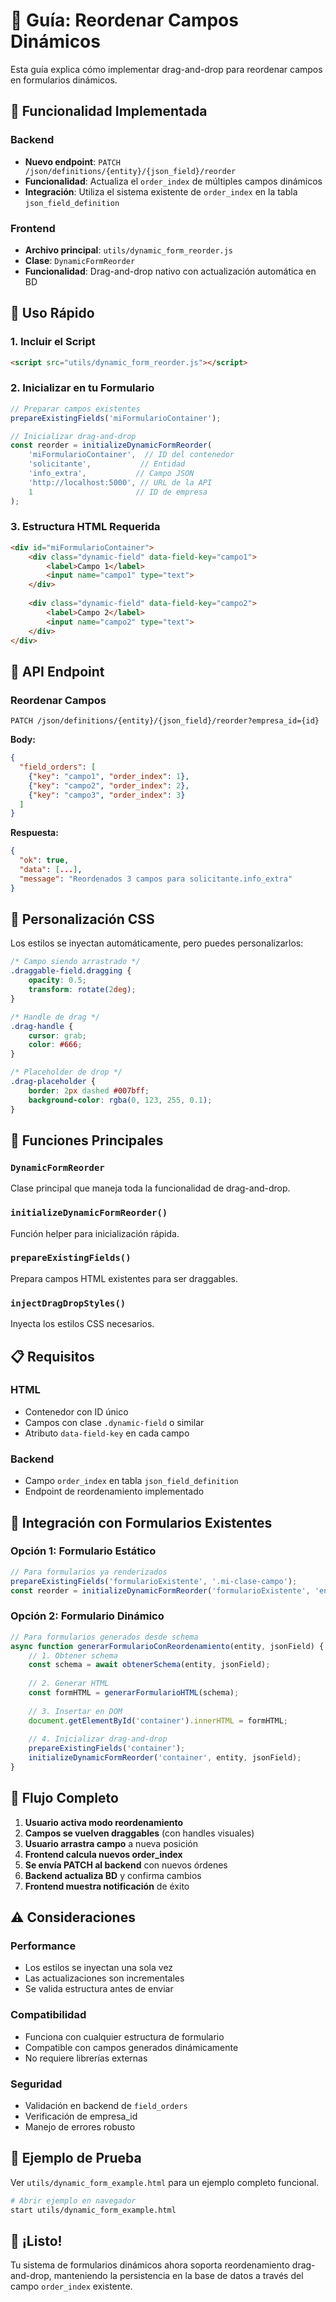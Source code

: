 # 🔄 Guía: Reordenar Campos Dinámicos

Esta guía explica cómo implementar drag-and-drop para reordenar campos en formularios dinámicos.

## 🎯 Funcionalidad Implementada

### Backend
- **Nuevo endpoint**: `PATCH /json/definitions/{entity}/{json_field}/reorder`
- **Funcionalidad**: Actualiza el `order_index` de múltiples campos dinámicos
- **Integración**: Utiliza el sistema existente de `order_index` en la tabla `json_field_definition`

### Frontend
- **Archivo principal**: `utils/dynamic_form_reorder.js`
- **Clase**: `DynamicFormReorder`
- **Funcionalidad**: Drag-and-drop nativo con actualización automática en BD

## 🚀 Uso Rápido

### 1. Incluir el Script
```html
<script src="utils/dynamic_form_reorder.js"></script>
```

### 2. Inicializar en tu Formulario
```javascript
// Preparar campos existentes
prepareExistingFields('miFormularioContainer');

// Inicializar drag-and-drop
const reorder = initializeDynamicFormReorder(
    'miFormularioContainer',  // ID del contenedor
    'solicitante',           // Entidad
    'info_extra',           // Campo JSON
    'http://localhost:5000', // URL de la API
    1                       // ID de empresa
);
```

### 3. Estructura HTML Requerida
```html
<div id="miFormularioContainer">
    <div class="dynamic-field" data-field-key="campo1">
        <label>Campo 1</label>
        <input name="campo1" type="text">
    </div>
    
    <div class="dynamic-field" data-field-key="campo2">
        <label>Campo 2</label>
        <input name="campo2" type="text">
    </div>
</div>
```

## 📡 API Endpoint

### Reordenar Campos
```
PATCH /json/definitions/{entity}/{json_field}/reorder?empresa_id={id}
```

**Body:**
```json
{
  "field_orders": [
    {"key": "campo1", "order_index": 1},
    {"key": "campo2", "order_index": 2},
    {"key": "campo3", "order_index": 3}
  ]
}
```

**Respuesta:**
```json
{
  "ok": true,
  "data": [...],
  "message": "Reordenados 3 campos para solicitante.info_extra"
}
```

## 🎨 Personalización CSS

Los estilos se inyectan automáticamente, pero puedes personalizarlos:

```css
/* Campo siendo arrastrado */
.draggable-field.dragging {
    opacity: 0.5;
    transform: rotate(2deg);
}

/* Handle de drag */
.drag-handle {
    cursor: grab;
    color: #666;
}

/* Placeholder de drop */
.drag-placeholder {
    border: 2px dashed #007bff;
    background-color: rgba(0, 123, 255, 0.1);
}
```

## 🔧 Funciones Principales

### `DynamicFormReorder`
Clase principal que maneja toda la funcionalidad de drag-and-drop.

### `initializeDynamicFormReorder()`
Función helper para inicialización rápida.

### `prepareExistingFields()`
Prepara campos HTML existentes para ser draggables.

### `injectDragDropStyles()`
Inyecta los estilos CSS necesarios.

## 📋 Requisitos

### HTML
- Contenedor con ID único
- Campos con clase `.dynamic-field` o similar
- Atributo `data-field-key` en cada campo

### Backend
- Campo `order_index` en tabla `json_field_definition`
- Endpoint de reordenamiento implementado

## 🎯 Integración con Formularios Existentes

### Opción 1: Formulario Estático
```javascript
// Para formularios ya renderizados
prepareExistingFields('formularioExistente', '.mi-clase-campo');
const reorder = initializeDynamicFormReorder('formularioExistente', 'entidad', 'campo_json');
```

### Opción 2: Formulario Dinámico
```javascript
// Para formularios generados desde schema
async function generarFormularioConReordenamiento(entity, jsonField) {
    // 1. Obtener schema
    const schema = await obtenerSchema(entity, jsonField);
    
    // 2. Generar HTML
    const formHTML = generarFormularioHTML(schema);
    
    // 3. Insertar en DOM
    document.getElementById('container').innerHTML = formHTML;
    
    // 4. Inicializar drag-and-drop
    prepareExistingFields('container');
    initializeDynamicFormReorder('container', entity, jsonField);
}
```

## 🔄 Flujo Completo

1. **Usuario activa modo reordenamiento**
2. **Campos se vuelven draggables** (con handles visuales)
3. **Usuario arrastra campo** a nueva posición
4. **Frontend calcula nuevos order_index**
5. **Se envía PATCH al backend** con nuevos órdenes
6. **Backend actualiza BD** y confirma cambios
7. **Frontend muestra notificación** de éxito

## ⚠️ Consideraciones

### Performance
- Los estilos se inyectan una sola vez
- Las actualizaciones son incrementales
- Se valida estructura antes de enviar

### Compatibilidad
- Funciona con cualquier estructura de formulario
- Compatible con campos generados dinámicamente
- No requiere librerías externas

### Seguridad
- Validación en backend de `field_orders`
- Verificación de empresa_id
- Manejo de errores robusto

## 🧪 Ejemplo de Prueba

Ver `utils/dynamic_form_example.html` para un ejemplo completo funcional.

```bash
# Abrir ejemplo en navegador
start utils/dynamic_form_example.html
```

## 🎉 ¡Listo!

Tu sistema de formularios dinámicos ahora soporta reordenamiento drag-and-drop, manteniendo la persistencia en la base de datos a través del campo `order_index` existente.
